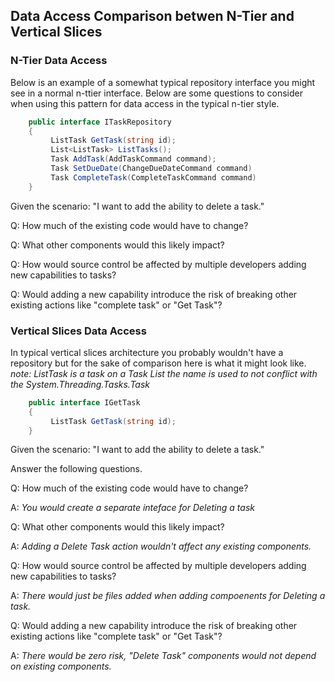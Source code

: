 
## Data Access Comparison betwen N-Tier and Vertical Slices

### N-Tier Data Access

Below is an example of a somewhat typical repository interface you might see in a normal n-ttier interface.  Below are some questions to consider when using this pattern for data access in the typical n-tier style.

```C#
    public interface ITaskRepository
    {
         ListTask GetTask(string id);
         List<ListTask> ListTasks();
         Task AddTask(AddTaskCommand command);
         Task SetDueDate(ChangeDueDateCommand command)
         Task CompleteTask(CompleteTaskCommand command)
    }
```

Given the scenario: "I want to add the ability to delete a task."

Q: How much of the existing code would have to change? 

Q: What other components would this likely impact?

Q: How would source control be affected by multiple developers adding new capabilities to tasks? 

Q: Would adding a new capability introduce the risk of breaking other existing actions like "complete task" or "Get Task"?

### Vertical Slices Data Access

In typical vertical slices architecture you probably wouldn't have a repository but for the sake of comparison here is what it might look like.
*note: ListTask is a task on a Task List the name is used to not conflict with the System.Threading.Tasks.Task*

```C#
    public interface IGetTask
    {
         ListTask GetTask(string id);
    }
```

Given the scenario: "I want to add the ability to delete a task."

Answer the following questions.

Q: How much of the existing code would have to change?

A: *You would create a separate inteface for Deleting a task*

Q: What other components would this likely impact?

A: *Adding a Delete Task action wouldn't affect any existing components.*

Q: How would source control be affected by multiple developers adding new capabilities to tasks?

A: *There would just be files added when adding compoenents for Deleting a task.*

Q: Would adding a new capability introduce the risk of breaking other existing actions like "complete task" or "Get Task"?

A: *There would be zero risk, "Delete Task" components would not depend on existing components.*